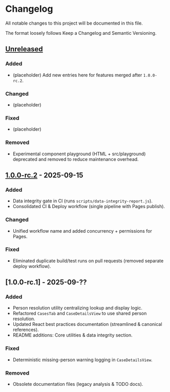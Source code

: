 # Changelog

All notable changes to this project will be documented in this file.

The format loosely follows Keep a Changelog and Semantic Versioning.

## [Unreleased]

### Added

- (placeholder) Add new entries here for features merged after `1.0.0-rc.2`.

### Changed

- (placeholder)

### Fixed

- (placeholder)

### Removed

- Experimental component playground (HTML + src/playground) deprecated and removed to reduce
  maintenance overhead.

## [1.0.0-rc.2] - 2025-09-15

### Added

- Data integrity gate in CI (runs `scripts/data-integrity-report.js`).
- Consolidated CI & Deploy workflow (single pipeline with Pages publish).

### Changed

- Unified workflow name and added concurrency + permissions for Pages.

### Fixed

- Eliminated duplicate build/test runs on pull requests (removed separate deploy workflow).

## [1.0.0-rc.1] - 2025-09-??

### Added

- Person resolution utility centralizing lookup and display logic.
- Refactored `CasesTab` and `CaseDetailsView` to use shared person resolution.
- Updated React best practices documentation (streamlined & canonical references).
- README additions: Core utilities & data integrity section.

### Fixed

- Deterministic missing-person warning logging in `CaseDetailsView`.

### Removed

- Obsolete documentation files (legacy analysis & TODO docs).

[Unreleased]: https://github.com/Skigim/nightingale-cms/compare/v1.0.0-rc.2...HEAD
[1.0.0-rc.2]: https://github.com/Skigim/nightingale-cms/compare/v1.0.0-rc.1...v1.0.0-rc.2
